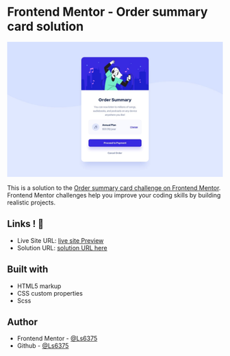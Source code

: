 
# Frontend Mentor - Order summary card solution

![](./design/desktop-design.jpg)

This is a solution to the [Order summary card challenge on Frontend Mentor](https://www.frontendmentor.io/challenges/order-summary-component-QlPmajDUj). Frontend Mentor challenges help you improve your coding skills by building realistic projects. 

## Links ! 👋

- Live Site URL: [live site Preview](https://ls6375.github.io/Frontend-Projects_Frontend-Mentor/Order%20Summary%20Project/)
- Solution URL: [solution URL here](https://www.frontendmentor.io/solutions/order-summary-project-cmMraYcBX)


## Built with

- HTML5 markup
- CSS custom properties
- Scss


## Author

- Frontend Mentor - [@Ls6375](https://www.frontendmentor.io/profile/Ls6375)
- Github - [@Ls6375](https://github.com/Ls6375)